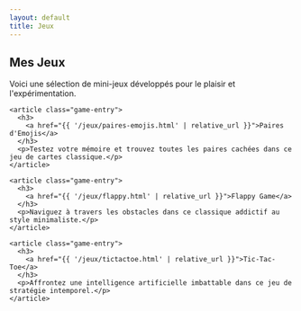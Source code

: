 ```yaml
---
layout: default
title: Jeux
---
```


<div class="page-content">
  <h2>Mes Jeux</h2>
  <p>Voici une sélection de mini-jeux développés pour le plaisir et l'expérimentation.</p>
  
  <div class="game-list">
    
    <article class="game-entry">
      <h3>
        <a href="{{ '/jeux/paires-emojis.html' | relative_url }}">Paires d'Emojis</a>
      </h3>
      <p>Testez votre mémoire et trouvez toutes les paires cachées dans ce jeu de cartes classique.</p>
    </article>

    <article class="game-entry">
      <h3>
        <a href="{{ '/jeux/flappy.html' | relative_url }}">Flappy Game</a>
      </h3>
      <p>Naviguez à travers les obstacles dans ce classique addictif au style minimaliste.</p>
    </article>

    <article class="game-entry">
      <h3>
        <a href="{{ '/jeux/tictactoe.html' | relative_url }}">Tic-Tac-Toe</a>
      </h3>
      <p>Affrontez une intelligence artificielle imbattable dans ce jeu de stratégie intemporel.</p>
    </article>

  </div>
</div>
